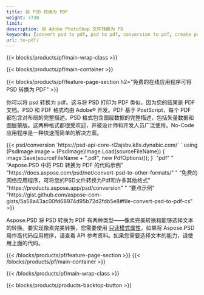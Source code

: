 ```yaml
---
title: 将 PSD 转换为 PDF
weight: 7730
limit: 
description: 将 Adobe PhotoShop 文件转换为 PD
keywords: [convert psd to pdf, psd to pdf, conversion to pdf, create pdf from psd, print psd as pdf]
url: to-pdf/
---
```


{{< blocks/products/pf/main-wrap-class >}}

{{< blocks/products/pf/main-container >}}

{{< blocks/products/pf/feature-page-section h2="免费的在线应用程序可将 PSD 转换为 PDF" >}}
<p>你可以将 psd 转换为 pdf。这与将 PSD 打印为 PDF 类似，因为您的结果是 PDF 文档。PSD 和 PDF 格式均由 Adobe® 开发。PDF 基于 PostScript，每个 PDF 都包含对布局的完整描述。PSD 格式包含图层数据的完整描述，包括矢量数据和图层蒙版。这两种格式都很受欢迎，并被设计师和开发人员广泛使用。No-Code 应用程序是一种快速而简单的解决方案。</p>
{{< psd/conversion `https://psd-api-core-rl2ajsbv.k8s.dynabic.com/` 
`    using (PsdImage image = (PsdImage)Image.Load(sourceFileName))
    {
        image.Save(sourceFileName + ".pdf", new PdfOptions());
    }` 
	"pdf" "
“Aspose.PSD 中将 PSD 转换为 PDF 的代码示例"  "https://docs.aspose.com/psd/net/convert-psd-to-other-formats/" "
“免费的网络应用程序，可将您的PSD文件转换为Pdf和许多其他格式" "https://products.aspose.app/psd/conversion" "
“要点示例" "https://gist.github.com/aspose-com-gists/5a58a43ac00fd68974d95b72d2fdb5e8#file-convert-psd-to-pdf-cs" >}}
<p>Aspose.PSD 将 PSD 转换为 PDF 有两种类型——像素完美转换和能够选择文本的转换。要实现像素完美转换，您需要使用 <a href="https://reference.aspose.com/psd/net/aspose.psd.imageloadoptions/psdloadoptions/readonlymode/">只读模式属性</a>，如果将 Aspose.PSD 用作高代码应用程序，请查看 API 参考资料。如果您需要选择文本的能力，请使用上面的代码。</p>
{{< /blocks/products/pf/feature-page-section >}}
{{< /blocks/products/pf/main-container >}}


{{< /blocks/products/pf/main-wrap-class >}}

{{< blocks/products/products-backtop-button >}}
